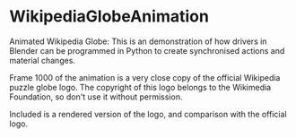 # WikipediaGlobeAnimation
Animated Wikipedia Globe: This is an demonstration of how drivers in Blender
can be programmed in Python to create synchronised actions and material
changes.

Frame 1000 of the animation is a very close copy of the official Wikipedia
puzzle globe logo. The copyright of this logo belongs to the Wikimedia
Foundation, so don't use it without permission.

Included is a rendered version of the logo, and comparison with the official
logo.
